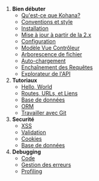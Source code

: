 1. **Bien débuter**
   - [Qu'est-ce que Kohana?](about.kohana)
   - [Conventions et style](about.conventions)
   - [Installation](about.install)
   - [Mise à jour à partir de la 2.x](about.upgrading)
   - [Configuration](about.configuration)
   - [Modèle Vue Contrôleur](about.mvc)
   - [Arborescence de fichier](about.filesystem)
   - [Auto-chargement](about.autoloading)
   - [Enchaînement des Requêtes](about.flow)
   - [Explorateur de l'API](api)
2. **Tutoriaux**
   - [Hello, World](tutorials.helloworld)
   - [Routes, URLs, et Liens](tutorials.urls)
   - [Base de données](tutorials.databases)
   - [ORM](tutorials.orm)
   - [Travailler avec Git](tutorials.git)
3. **Securité**
   - [XSS](security.xss)
   - [Validation](security.validation)
   - [Cookies](security.cookies)
   - [Base de données](security.database)
4. **Debugging**
   - [Code](debugging.code)
   - [Gestion des erreurs](debugging.errors)
   - [Profiling](debugging.profiling)
